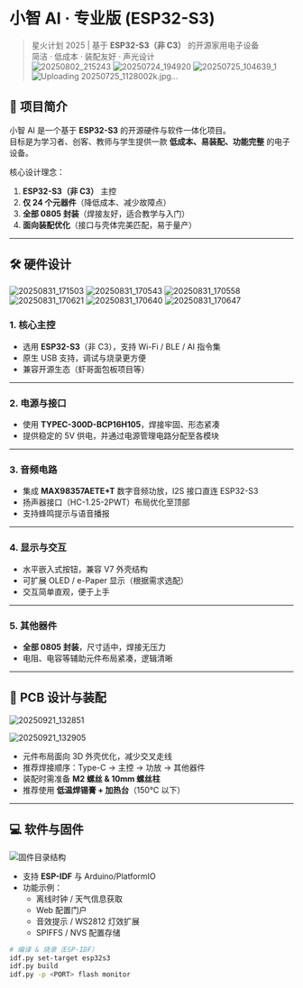 # 小智 AI · 专业版 (ESP32-S3)

> 星火计划 2025 | 基于 **ESP32-S3（非 C3）** 的开源家用电子设备  
> 简洁 · 低成本 · 装配友好 · 声光设计  
![20250802_215243](https://github.com/user-attachments/assets/c0e91b13-aabe-4d31-a724-84d8aa1a7edc)
![20250724_194920](https://github.com/user-attachments/assets/b7d72ea1-7e17-4058-a3d8-bf54dc92e4ec)
![20250725_104639_1](https://github.com/user-attachments/assets/a5e4473a-41e5-4738-b5a3-0393412a4a75)
![Uploading 20250725_1128002k.jpg…]()

## 📖 项目简介

小智 AI 是一个基于 **ESP32-S3** 的开源硬件与软件一体化项目。  
目标是为学习者、创客、教师与学生提供一款 **低成本、易装配、功能完整** 的电子设备。  

核心设计理念：  
1. **ESP32-S3（非 C3）** 主控  
2. **仅 24 个元器件**（降低成本、减少故障点）  
3. **全部 0805 封装**（焊接友好，适合教学与入门）  
4. **面向装配优化**（接口与壳体完美匹配，易于量产）

---

## 🛠️ 硬件设计

![20250831_171503](https://github.com/user-attachments/assets/41c9e7a3-2cdb-4c3d-b012-0bb0746d572f)
![20250831_170543](https://github.com/user-attachments/assets/dccbe2ff-5764-4479-b76f-66dda8b287b7)
![20250831_170558](https://github.com/user-attachments/assets/d452865d-9692-4a5b-b704-b60d35669f6f)
![20250831_170621](https://github.com/user-attachments/assets/9bdb8f0b-c335-4c8c-8185-31bda5bb8583)
![20250831_170640](https://github.com/user-attachments/assets/fe45c732-436b-486c-80a9-ed261676ba54)
![20250831_170647](https://github.com/user-attachments/assets/6759ea8e-6617-4d51-b877-f4fdbb22e846)


### 1. 核心主控
- 选用 **ESP32-S3**（非 C3），支持 Wi-Fi / BLE / AI 指令集  
- 原生 USB 支持，调试与烧录更方便  
- 兼容开源生态（虾哥面包板项目等）  

---

### 2. 电源与接口
- 使用 **TYPEC-300D-BCP16H105**，焊接牢固、形态紧凑  
- 提供稳定的 5V 供电，并通过电源管理电路分配至各模块  

---

### 3. 音频电路
- 集成 **MAX98357AETE+T** 数字音频功放，I2S 接口直连 ESP32-S3  
- 扬声器接口（HC-1.25-2PWT）布局优化至顶部  
- 支持蜂鸣提示与语音播报  

---

### 4. 显示与交互
- 水平嵌入式按钮，兼容 V7 外壳结构  
- 可扩展 OLED / e-Paper 显示（根据需求选配）  
- 交互简单直观，便于上手  

---

### 5. 其他器件
- **全部 0805 封装**，尺寸适中，焊接无压力  
- 电阻、电容等辅助元件布局紧凑，逻辑清晰  

---

## 🧩 PCB 设计与装配
![20250921_132851](https://github.com/user-attachments/assets/ba09dc26-5dc6-466e-9946-589375cc84da)

![20250921_132905](https://github.com/user-attachments/assets/df33d0e8-7864-445a-9e62-a93698c5a647)


- 元件布局面向 3D 外壳优化，减少交叉走线  
- 推荐焊接顺序：Type-C → 主控 → 功放 → 其他器件  
- 装配时需准备 **M2 螺丝 & 10mm 螺丝柱**  
- 推荐使用 **低温焊锡膏 + 加热台**（150°C 以下）  

---

## 💻 软件与固件

![固件目录结构](assets/firmware.jpg)  

- 支持 **ESP-IDF** 与 Arduino/PlatformIO  
- 功能示例：  
  - 离线时钟 / 天气信息获取  
  - Web 配置门户  
  - 音效提示 / WS2812 灯效扩展  
  - SPIFFS / NVS 配置存储  

```bash
# 编译 & 烧录（ESP-IDF）
idf.py set-target esp32s3
idf.py build
idf.py -p <PORT> flash monitor
